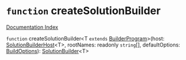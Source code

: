 # `function` createSolutionBuilder

[Documentation Index](../README.md)

`function` createSolutionBuilder\<T `extends` [BuilderProgram](../interface.BuilderProgram/README.md)>(host: [SolutionBuilderHost](../interface.SolutionBuilderHost/README.md)\<T>, rootNames: readonly `string`\[], defaultOptions: [BuildOptions](../interface.BuildOptions/README.md)): [SolutionBuilder](../interface.SolutionBuilder/README.md)\<T>